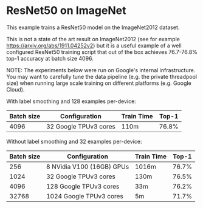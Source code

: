 # ResNet50 on ImageNet

This example trains a ResNet50 model on the ImageNet2012 dataset.

This is not a state of the art result on ImageNet2012 (see for example
https://arxiv.org/abs/1911.04252v2) but it is a useful example of a well
configured ResNet50 training script that out of the box achieves 76.7-76.8%
top-1 accuracy at batch size 4096.

NOTE: The experiments below were run on Google's internal infrastructure. You
may want to carefully tune the data pipeline (e.g. the private threadpool size)
when running large scale training on different platforms (e.g. Google Cloud).

With label smoothing and 128 examples per-device:

Batch size | Configuration               | Train Time | Top-1
---------- | --------------------------- | ---------- | -----
4096       | 32 Google TPUv3 cores       | 110m       | 76.8%

Without label smoothing and 32 examples per-device:

Batch size | Configuration               | Train Time | Top-1
---------- | --------------------------- | ---------- | -----
256        | 8 NVidia V100 (16GB) GPUs   | 1016m      | 76.7%
1024       | 32 Google TPUv3 cores       | 130m       | 76.5%
4096       | 128 Google TPUv3 cores      | 33m        | 76.2%
32768      | 1024 Google TPUv3 cores     | 5m         | 71.7%
